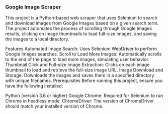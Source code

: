 ### Google Image Scraper
This project is a Python-based web scraper that uses Selenium to search and download images from Google Images based on a given search term. The project automates the process of scrolling through Google Images results, clicking on image thumbnails to load full-size images, and saving the images to a local directory.

Features
Automated Image Search: Uses Selenium WebDriver to perform Google Images searches.
Scroll to Load More Images: Automatically scrolls to the end of the page to load more images, simulating user behavior.
Thumbnail Click and Full-size Image Extraction: Clicks on each image thumbnail to load and retrieve the full-size image URL.
Image Download and Storage: Downloads the images and saves them in a specified directory with unique filenames.
Prerequisites
Before running this project, ensure you have the following installed:

Python (version 3.6 or higher)
Google Chrome: Required for Selenium to run Chrome in headless mode.
ChromeDriver: The version of ChromeDriver should match your installed version of Chrome.
